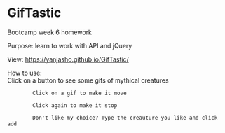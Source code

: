 # GifTastic
Bootcamp week 6 homework

Purpose: learn to work with API and jQuery

View: https://yanjasho.github.io/GifTastic/

How to use:   
            Click on a button to see some gifs of mythical creatures

            Click on a gif to make it move
            
            Click again to make it stop
            
            Don't like my choice? Type the creauture you like and click add
